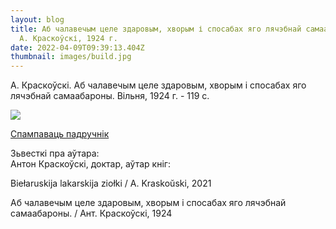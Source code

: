 ```yaml
---
layout: blog
title: Аб чалавечым целе здаровым, хворым і спосабах яго лячэбнай самаабароны.
  А. Краскоўскі, 1924 г.
date: 2022-04-09T09:39:13.404Z
thumbnail: images/build.jpg
---
```

А. Краскоўскі. Аб чалавечым целе здаровым, хворым і спосабах яго лячэбнай самаабароны. Вільня, 1924 г.  - 119 с. 

<!--StartFragment-->

![](blob:https://www.vilnia.com/bcfb0356-275e-485a-b39b-981deea6f1a4)

<!--EndFragment-->

[Спампаваць падручнік ](https://drive.google.com/file/d/1nMlPMQBXzgEzEbGul-hGC4vR2yuRbaLM/view?usp=sharing)

Зьвесткі пра аўтара:\
Антон Краскоўскі, доктар, аўтар кніг:

Вiełaruskija lakarskija ziołki / A. Kraskoŭski, 2021

Аб чалавечым целе здаровым, хворым і спосабах яго лячэбнай самаабароны. / Aнт. Краскоўскі, 1924

